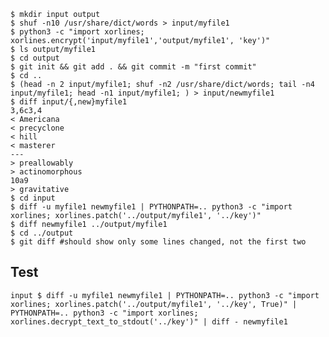 ```
$ mkdir input output
$ shuf -n10 /usr/share/dict/words > input/myfile1
$ python3 -c "import xorlines; xorlines.encrypt('input/myfile1','output/myfile1', 'key')"
$ ls output/myfile1
$ cd output
$ git init && git add . && git commit -m "first commit"
$ cd ..
$ (head -n 2 input/myfile1; shuf -n2 /usr/share/dict/words; tail -n4 input/myfile1; head -n1 input/myfile1; ) > input/newmyfile1
$ diff input/{,new}myfile1
3,6c3,4
< Americana
< precyclone
< hill
< masterer
---
> preallowably
> actinomorphous
10a9
> gravitative
$ cd input
$ diff -u myfile1 newmyfile1 | PYTHONPATH=.. python3 -c "import xorlines; xorlines.patch('../output/myfile1', '../key')"
$ diff newmyfile1 ../output/myfile1
$ cd ../output
$ git diff #should show only some lines changed, not the first two
```

Test
----

    input $ diff -u myfile1 newmyfile1 | PYTHONPATH=.. python3 -c "import xorlines; xorlines.patch('../output/myfile1', '../key', True)" | PYTHONPATH=.. python3 -c "import xorlines; xorlines.decrypt_text_to_stdout('../key')" | diff - newmyfile1
